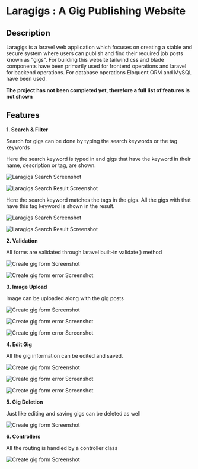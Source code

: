 # Laragigs : A Gig Publishing Website

## Description

Laragigs is a laravel web application which focuses on creating a stable and secure system where users can publish and find their required job posts known as "gigs". For building this website tailwind css and blade components have been primarily used for frontend operations and laravel for backend operations. For database operations Eloquent ORM and MySQL have been used. 

**The project has not been completed yet, therefore a full list of features is not shown**

## Features

**1. Search & Filter**

Search for gigs can be done by typing the search keywords or the tag keywords

Here the search keyword is typed in and gigs that have the keyword in their name, description or tag, are shown.

![Laragigs Search Screenshot](Readme%20Attachments/search-1.png)

![Laragigs Search Result Screenshot](Readme%20Attachments/search-2.png)

Here the search keyword matches the tags in the gigs. All the gigs with that have this tag keyword is shown in the result.

![Laragigs Search Screenshot](Readme%20Attachments/search-3.png)

![Laragigs Search Result Screenshot](Readme%20Attachments/search-4.png)



**2. Validation**

All forms are validated through laravel built-in validate() method

![Create gig form Screenshot](Readme%20Attachments/validate-1.png)

![Create gig form error Screenshot](Readme%20Attachments/validate-2.png)


**3. Image Upload**

Image can be uploaded along with the gig posts

![Create gig form Screenshot](Readme%20Attachments/file-1.png)

![Create gig form error Screenshot](Readme%20Attachments/file-2.png) 

![Create gig form error Screenshot](Readme%20Attachments/file-3.png)


**4. Edit Gig**

All the gig information can be edited and saved. 

![Create gig form Screenshot](Readme%20Attachments/edit-1.png)

![Create gig form error Screenshot](Readme%20Attachments/edit-2.png) 

![Create gig form error Screenshot](Readme%20Attachments/edit-3.png)

**5. Gig Deletion**

Just like editing and saving gigs can be deleted as well

![Create gig form Screenshot](Readme%20Attachments/edit-1.png)

**6. Controllers**

All the routing is handled by a controller class

![Create gig form Screenshot](Readme%20Attachments/controller.png)